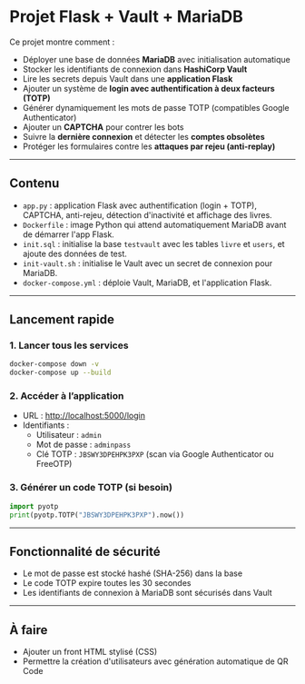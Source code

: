 
# Projet Flask + Vault + MariaDB

Ce projet montre comment :

- Déployer une base de données **MariaDB** avec initialisation automatique
- Stocker les identifiants de connexion dans **HashiCorp Vault**
- Lire les secrets depuis Vault dans une **application Flask**
- Ajouter un système de **login avec authentification à deux facteurs (TOTP)**
- Générer dynamiquement les mots de passe TOTP (compatibles Google Authenticator)
- Ajouter un **CAPTCHA** pour contrer les bots
- Suivre la **dernière connexion** et détecter les **comptes obsolètes**
- Protéger les formulaires contre les **attaques par rejeu (anti-replay)**

---

## Contenu

- `app.py` : application Flask avec authentification (login + TOTP), CAPTCHA, anti-rejeu, détection d'inactivité et affichage des livres.
- `Dockerfile` : image Python qui attend automatiquement MariaDB avant de démarrer l'app Flask.
- `init.sql` : initialise la base `testvault` avec les tables `livre` et `users`, et ajoute des données de test.
- `init-vault.sh` : initialise le Vault avec un secret de connexion pour MariaDB.
- `docker-compose.yml` : déploie Vault, MariaDB, et l'application Flask.

---

## Lancement rapide

### 1. Lancer tous les services

```bash
docker-compose down -v
docker-compose up --build
```

### 2. Accéder à l’application

- URL : [http://localhost:5000/login](http://localhost:5000/login)
- Identifiants :
  - Utilisateur : `admin`
  - Mot de passe : `adminpass`
  - Clé TOTP : `JBSWY3DPEHPK3PXP` (scan via Google Authenticator ou FreeOTP)

### 3. Générer un code TOTP (si besoin)

```python
import pyotp
print(pyotp.TOTP("JBSWY3DPEHPK3PXP").now())
```

---

## Fonctionnalité de sécurité

- Le mot de passe est stocké hashé (SHA-256) dans la base
- Le code TOTP expire toutes les 30 secondes
- Les identifiants de connexion à MariaDB sont sécurisés dans Vault

---

## À faire

- Ajouter un front HTML stylisé (CSS)
- Permettre la création d'utilisateurs avec génération automatique de QR Code
